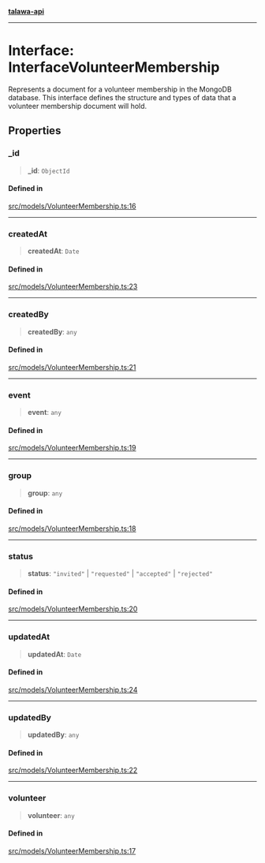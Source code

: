 [**talawa-api**](../../../README.md)

***

# Interface: InterfaceVolunteerMembership

Represents a document for a volunteer membership in the MongoDB database.
This interface defines the structure and types of data that a volunteer membership document will hold.

## Properties

### \_id

> **\_id**: `ObjectId`

#### Defined in

[src/models/VolunteerMembership.ts:16](https://github.com/Suyash878/talawa-api/blob/f376d03c37e9acd046e7cc983947432c95f74442/src/models/VolunteerMembership.ts#L16)

***

### createdAt

> **createdAt**: `Date`

#### Defined in

[src/models/VolunteerMembership.ts:23](https://github.com/Suyash878/talawa-api/blob/f376d03c37e9acd046e7cc983947432c95f74442/src/models/VolunteerMembership.ts#L23)

***

### createdBy

> **createdBy**: `any`

#### Defined in

[src/models/VolunteerMembership.ts:21](https://github.com/Suyash878/talawa-api/blob/f376d03c37e9acd046e7cc983947432c95f74442/src/models/VolunteerMembership.ts#L21)

***

### event

> **event**: `any`

#### Defined in

[src/models/VolunteerMembership.ts:19](https://github.com/Suyash878/talawa-api/blob/f376d03c37e9acd046e7cc983947432c95f74442/src/models/VolunteerMembership.ts#L19)

***

### group

> **group**: `any`

#### Defined in

[src/models/VolunteerMembership.ts:18](https://github.com/Suyash878/talawa-api/blob/f376d03c37e9acd046e7cc983947432c95f74442/src/models/VolunteerMembership.ts#L18)

***

### status

> **status**: `"invited"` \| `"requested"` \| `"accepted"` \| `"rejected"`

#### Defined in

[src/models/VolunteerMembership.ts:20](https://github.com/Suyash878/talawa-api/blob/f376d03c37e9acd046e7cc983947432c95f74442/src/models/VolunteerMembership.ts#L20)

***

### updatedAt

> **updatedAt**: `Date`

#### Defined in

[src/models/VolunteerMembership.ts:24](https://github.com/Suyash878/talawa-api/blob/f376d03c37e9acd046e7cc983947432c95f74442/src/models/VolunteerMembership.ts#L24)

***

### updatedBy

> **updatedBy**: `any`

#### Defined in

[src/models/VolunteerMembership.ts:22](https://github.com/Suyash878/talawa-api/blob/f376d03c37e9acd046e7cc983947432c95f74442/src/models/VolunteerMembership.ts#L22)

***

### volunteer

> **volunteer**: `any`

#### Defined in

[src/models/VolunteerMembership.ts:17](https://github.com/Suyash878/talawa-api/blob/f376d03c37e9acd046e7cc983947432c95f74442/src/models/VolunteerMembership.ts#L17)
